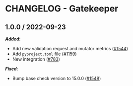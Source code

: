 # CHANGELOG - Gatekeeper 

## 1.0.0 / 2022-09-23

***Added***:

* Add new validation request and mutator metrics ([#1544](https://github.com/DataDog/integrations-extras/pull/1544))
* Add `pyproject.toml` file ([#1159](https://github.com/DataDog/integrations-extras/pull/1159))
* New integration ([#783](https://github.com/DataDog/integrations-extras/pull/783))

***Fixed***:

* Bump base check version to 15.0.0 ([#1548](https://github.com/DataDog/integrations-extras/pull/1548))

